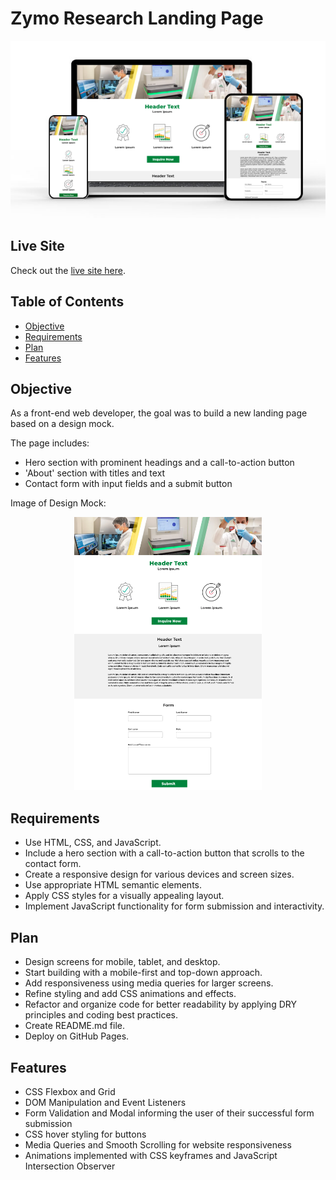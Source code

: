 # Zymo Research Landing Page

<p align="center">
  <img src="images/devices.png" alt="Responsive Screens">
</p>

## Live Site

Check out the [live site here](https://kathleenmerc.github.io/zymo-research-assignment/).

## Table of Contents

- [Objective](#objective)
- [Requirements](#requirements)
- [Plan](#plan)
- [Features](#features)

## Objective

As a front-end web developer, the goal was to build a new landing page based on a design mock. 

The page includes:
- Hero section with prominent headings and a call-to-action button
- 'About' section with titles and text
- Contact form with input fields and a submit button

Image of Design Mock:
<p align="center">
  <img src="images/landing-page-mockup-design.png" alt="Design Mock" width="300">
</p>

## Requirements

- Use HTML, CSS, and JavaScript.
- Include a hero section with a call-to-action button that scrolls to the contact form.
- Create a responsive design for various devices and screen sizes.
- Use appropriate HTML semantic elements.
- Apply CSS styles for a visually appealing layout.
- Implement JavaScript functionality for form submission and interactivity.

## Plan

- Design screens for mobile, tablet, and desktop.
- Start building with a mobile-first and top-down approach.
- Add responsiveness using media queries for larger screens.
- Refine styling and add CSS animations and effects.
- Refactor and organize code for better readability by applying DRY principles and coding best practices.
- Create README.md file.
- Deploy on GitHub Pages.

## Features

- CSS Flexbox and Grid
- DOM Manipulation and Event Listeners
- Form Validation and Modal informing the user of their successful form submission
- CSS hover styling for buttons
- Media Queries and Smooth Scrolling for website responsiveness
- Animations implemented with CSS keyframes and JavaScript Intersection Observer



